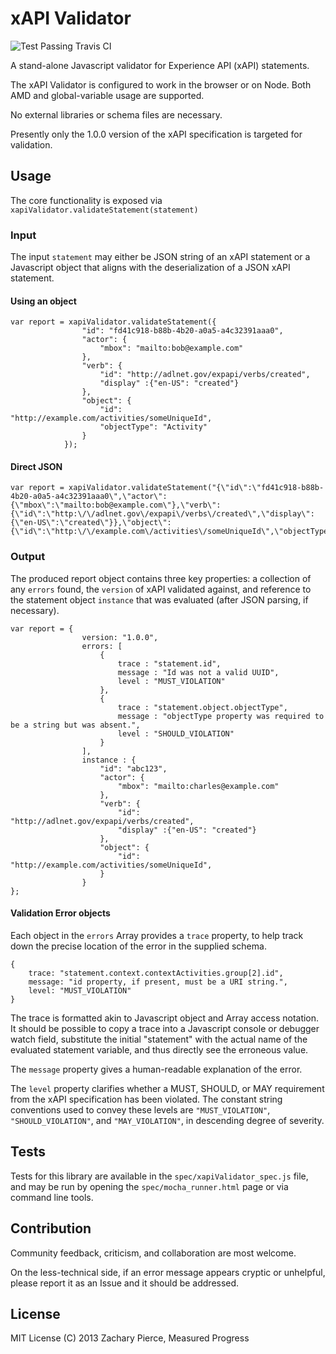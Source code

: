 # xAPI Validator
![Test Passing Travis CI](https://travis-ci.org/elenatorro/xAPI-Validator-JS.svg?branch=master)

A stand-alone Javascript validator for Experience API (xAPI) statements.

The xAPI Validator is configured to work in the browser or on Node.  Both AMD and global-variable usage are supported.

No external libraries or schema files are necessary.

Presently only the 1.0.0 version of the xAPI specification is targeted for validation.

## Usage

The core functionality is exposed via `xapiValidator.validateStatement(statement)`

### Input

The input `statement` may either be JSON string of an xAPI statement or a Javascript object that aligns with the deserialization of a JSON xAPI statement.

#### Using an object
    var report = xapiValidator.validateStatement({
                    "id": "fd41c918-b88b-4b20-a0a5-a4c32391aaa0",
                    "actor": {
                        "mbox": "mailto:bob@example.com"
                    },
                    "verb": {
                        "id": "http://adlnet.gov/expapi/verbs/created",
                        "display" :{"en-US": "created"}
                    },
                    "object": {
                        "id": "http://example.com/activities/someUniqueId",
                        "objectType": "Activity"
                    }
                });

#### Direct JSON
    var report = xapiValidator.validateStatement("{\"id\":\"fd41c918-b88b-4b20-a0a5-a4c32391aaa0\",\"actor\":{\"mbox\":\"mailto:bob@example.com\"},\"verb\":{\"id\":\"http:\/\/adlnet.gov\/expapi\/verbs\/created\",\"display\":{\"en-US\":\"created\"}},\"object\":{\"id\":\"http:\/\/example.com\/activities\/someUniqueId\",\"objectType\":\"Activity\"}}");


### Output

The produced report object contains three key properties: a collection of any `errors` found, the `version` of xAPI validated against, and reference to the statement object `instance` that was evaluated (after JSON parsing, if necessary).

    var report = {
                    version: "1.0.0",
                    errors: [
                        {
                            trace : "statement.id",
                            message : "Id was not a valid UUID",
                            level : "MUST_VIOLATION"
                        },
                        {
                            trace : "statement.object.objectType",
                            message : "objectType property was required to be a string but was absent.",
                            level : "SHOULD_VIOLATION"
                        }
                    ],
                    instance : {
                        "id": "abc123",
                        "actor": {
                            "mbox": "mailto:charles@example.com"
                        },
                        "verb": {
                            "id": "http://adlnet.gov/expapi/verbs/created",
                            "display" :{"en-US": "created"}
                        },
                        "object": {
                            "id": "http://example.com/activities/someUniqueId",
                        }
                    }
    };

#### Validation Error objects
Each object in the `errors` Array provides a `trace` property, to help track down the precise location of the error in the supplied schema.

    {
        trace: "statement.context.contextActivities.group[2].id",
        message: "id property, if present, must be a URI string.",
        level: "MUST_VIOLATION"
    }
The trace is formatted akin to Javascript object and Array access notation.  It should be possible to copy a trace into a Javascript console or debugger watch field, substitute the initial "statement" with the actual name of the evaluated statement variable, and thus directly see the erroneous value.

The `message` property gives a human-readable explanation of the error.

The `level` property clarifies whether a MUST, SHOULD, or MAY requirement from the xAPI specification has been violated.  The constant string conventions used to convey these levels are `"MUST_VIOLATION"`, `"SHOULD_VIOLATION"`, and `"MAY_VIOLATION"`, in descending degree of severity.

## Tests
Tests for this library are available in the `spec/xapiValidator_spec.js` file, and may be run by opening the `spec/mocha_runner.html` page or via command line tools.

## Contribution
Community feedback, criticism, and collaboration are most welcome.

On the less-technical side, if an error message appears cryptic or unhelpful, please report it as an Issue and it should be addressed.

## License
MIT License (C) 2013 Zachary Pierce, Measured Progress
